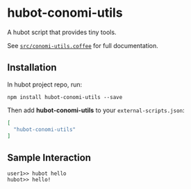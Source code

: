 # hubot-conomi-utils

A hubot script that provides tiny tools.

See [`src/conomi-utils.coffee`](src/conomi-utils.coffee) for full documentation.

## Installation

In hubot project repo, run:

`npm install hubot-conomi-utils --save`

Then add **hubot-conomi-utils** to your `external-scripts.json`:

```json
[
  "hubot-conomi-utils"
]
```

## Sample Interaction

```
user1>> hubot hello
hubot>> hello!
```
